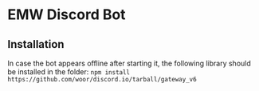 # EMW Discord Bot

## Installation

In case the bot appears offline after starting it, the following library should be installed in the folder: ``npm install https://github.com/woor/discord.io/tarball/gateway_v6``
